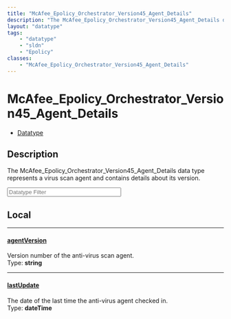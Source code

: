 ```yaml
---
title: "McAfee_Epolicy_Orchestrator_Version45_Agent_Details"
description: "The McAfee_Epolicy_Orchestrator_Version45_Agent_Details data type represents a virus scan agent and contains details abo... "
layout: "datatype"
tags:
    - "datatype"
    - "sldn"
    - "Epolicy"
classes:
    - "McAfee_Epolicy_Orchestrator_Version45_Agent_Details"
---
```


# McAfee_Epolicy_Orchestrator_Version45_Agent_Details
<div id='service-datatype'>
    <ul id='sldn-reference-tabs'>
        <li id='datatype'> <a href='/reference/datatypes/McAfee_Epolicy_Orchestrator_Version45_Agent_Details' >Datatype</a></li>
    </ul>
</div>

## Description 


The McAfee_Epolicy_Orchestrator_Version45_Agent_Details data type represents a virus scan agent and contains details about its version.





<!-- Filer BEGIN -->
<div class="view-filters">
        <div class="clearfix">
            <div class="search-input-box">
                <input placeholder="Datatype Filter" onkeyup="titleSearch(inputId='prop-input', divId='properties', elementClass='prop-row')" 
                    type="text" id="prop-input" value="" size="30" maxlength="128" class="form-text">
            </div>
        </div>
</div>
<!-- Filer END -->

<div id="properties" class="content">
<div id="localProperties" class="prop-content" >

## Local
<div class="prop-row">

-----
[agentVersion]: #agentversion
#### [agentVersion]
Version number of the anti-virus scan agent.  
<span class="type-label">Type: </span>**string**  



</div>
<div class="prop-row">

-----
[lastUpdate]: #lastupdate
#### [lastUpdate]
The date of the last time the anti-virus agent checked in.  
<span class="type-label">Type: </span>**dateTime**  



</div>
</div>
<!-- LOCAL PROPERTY END -->

</div>


